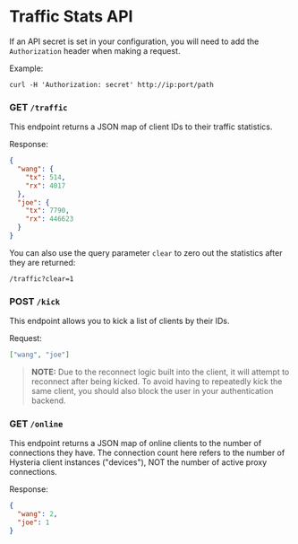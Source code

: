 # Traffic Stats API

If an API secret is set in your configuration, you will need to add the `Authorization` header when making a request.

Example:

```shell
curl -H 'Authorization: secret' http://ip:port/path
```

### GET `/traffic`

This endpoint returns a JSON map of client IDs to their traffic statistics.

Response:

```json
{
  "wang": {
    "tx": 514,
    "rx": 4017
  },
  "joe": {
    "tx": 7790,
    "rx": 446623
  }
}
```

You can also use the query parameter `clear` to zero out the statistics after they are returned:

```
/traffic?clear=1
```

### POST `/kick`

This endpoint allows you to kick a list of clients by their IDs.

Request:

```json
["wang", "joe"]
```

> **NOTE:** Due to the reconnect logic built into the client, it will attempt to reconnect after being kicked. To avoid having to repeatedly kick the same client, you should also block the user in your authentication backend.

### GET `/online`

This endpoint returns a JSON map of online clients to the number of connections they have. The connection count here refers to the number of Hysteria client instances ("devices"), NOT the number of active proxy connections.

Response:

```json
{
  "wang": 2,
  "joe": 1
}
```
